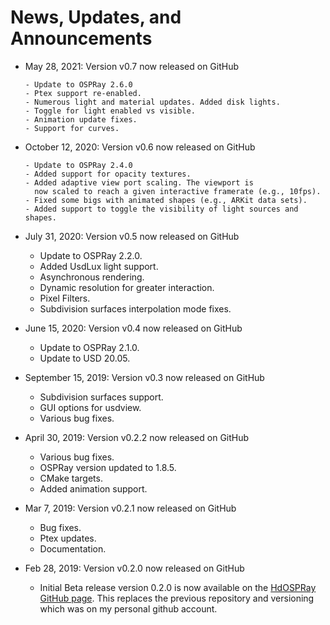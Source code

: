 News, Updates, and Announcements
================================

- May 28, 2021: Version v0.7 now released on GitHub
    
      - Update to OSPRay 2.6.0
      - Ptex support re-enabled.
      - Numerous light and material updates. Added disk lights.
      - Toggle for light enabled vs visible.
      - Animation update fixes.
      - Support for curves.


- October 12, 2020: Version v0.6 now released on GitHub
    
      - Update to OSPRay 2.4.0
      - Added support for opacity textures.
      - Added adaptive view port scaling. The viewport is
        now scaled to reach a given interactive framerate (e.g., 10fps).
      - Fixed some bigs with animated shapes (e.g., ARKit data sets).
      - Added support to toggle the visibility of light sources and shapes.


- July 31, 2020: Version v0.5 now released on GitHub

    - Update to OSPRay 2.2.0.
    - Added UsdLux light support.
    - Asynchronous rendering.
    - Dynamic resolution for greater interaction.
    - Pixel Filters.
    - Subdivision surfaces interpolation mode fixes.


- June 15, 2020: Version v0.4 now released on GitHub

    - Update to OSPRay 2.1.0.
    - Update to USD 20.05.


- September 15, 2019: Version v0.3 now released on GitHub

    - Subdivision surfaces support.
    - GUI options for usdview.
    - Various bug fixes.


- April 30, 2019: Version v0.2.2 now released on GitHub

    - Various bug fixes.
    - OSPRay version updated to 1.8.5.
    - CMake targets.
    - Added animation support.


- Mar 7, 2019: Version v0.2.1 now released on GitHub

    - Bug fixes.
    - Ptex updates.
    - Documentation.


- Feb 28, 2019: Version v0.2.0 now released on GitHub

    - Initial Beta release version 0.2.0 is now available on the [HdOSPRay
GitHub page](https://github.com/ospray/hdospray/releases/v0.2.0).
This replaces the previous repository and versioning which was on my
personal github account.


